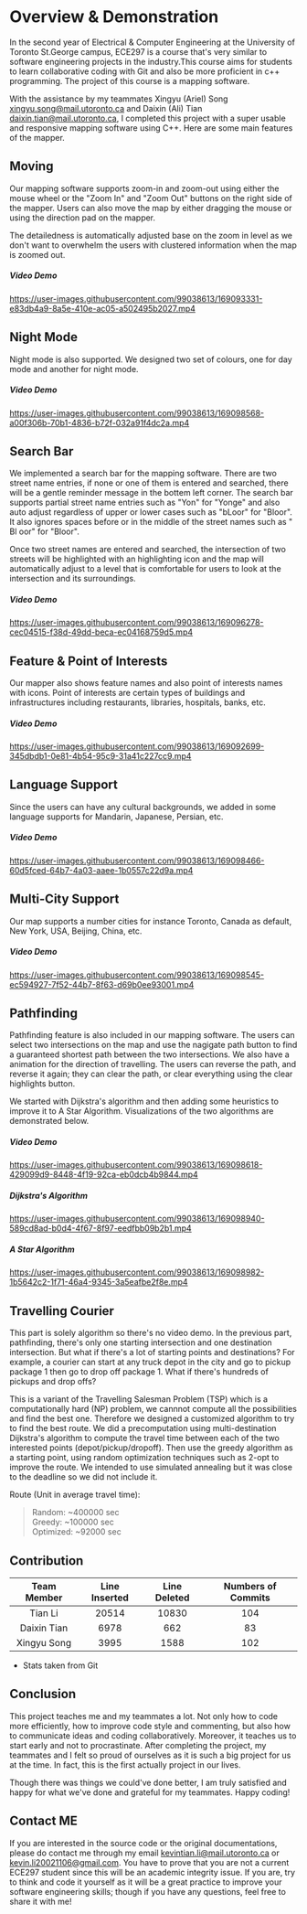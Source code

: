 # Overview & Demonstration
In the second year of Electrical & Computer Engineering at the University of Toronto St.George campus, ECE297 is a course that's very similar to software engineering projects in the industry.This course aims for students to learn collaborative coding with Git and also be more proficient in c++ programming. The project of this course is a mapping software.<br/>

With the assistance by my teammates Xingyu (Ariel) Song <xingyu.song@mail.utoronto.ca> and Daixin (Ali) Tian <daixin.tian@mail.utoronto.ca>, I completed this project with a super usable and responsive mapping software using C++. Here are some main features of the mapper.<br/>

## Moving
Our mapping software supports zoom-in and zoom-out using either the mouse wheel or the "Zoom In" and "Zoom Out" buttons on the right side of the mapper. Users can also move the map by either dragging the mouse or using the direction pad on the mapper.<br/>

The detailedness is automatically adjusted base on the zoom in level as we don't want to overwhelm the users with clustered information when the map is zoomed out.
##### Video Demo
https://user-images.githubusercontent.com/99038613/169093331-e83db4a9-8a5e-410e-ac05-a502495b2027.mp4

## Night Mode
Night mode is also supported. We designed two set of colours, one for day mode and another for night mode.
##### Video Demo
https://user-images.githubusercontent.com/99038613/169098568-a00f306b-70b1-4836-b72f-032a91f4dc2a.mp4

## Search Bar
We implemented a search bar for the mapping software. There are two street name entries, if none or one of them is entered and searched, there will be a gentle reminder message in the bottem left corner. The search bar supports partial street name entries such as "Yon" for "Yonge" and also auto adjust regardless of upper or lower cases such as "bLoor" for "Bloor". It also ignores spaces before or in the middle of the street names such as "  Bl  oor" for "Bloor".<br/>

Once two street names are entered and searched, the intersection of two streets will be highlighted with an highlighting icon and the map will automatically adjust to a level that is comfortable for users to look at the intersection and its surroundings.<br/>
##### Video Demo
https://user-images.githubusercontent.com/99038613/169096278-cec04515-f38d-49dd-beca-ec04168759d5.mp4

## Feature & Point of Interests
Our mapper also shows feature names and also point of interests names with icons. Point of interests are certain types of buildings and infrastructures including restaurants, libraries, hospitals, banks, etc.
##### Video Demo
https://user-images.githubusercontent.com/99038613/169092699-345dbdb1-0e81-4b54-95c9-31a41c227cc9.mp4

## Language Support
Since the users can have any cultural backgrounds, we added in some language supports for Mandarin, Japanese, Persian, etc. 
##### Video Demo
https://user-images.githubusercontent.com/99038613/169098466-60d5fced-64b7-4a03-aaee-1b0557c22d9a.mp4

## Multi-City Support
Our map supports a number cities for instance Toronto, Canada as default, New York, USA, Beijing, China, etc.
##### Video Demo
https://user-images.githubusercontent.com/99038613/169098545-ec594927-7f52-44b7-8f63-d69b0ee93001.mp4

## Pathfinding
Pathfinding feature is also included in our mapping software. The users can select two intersections on the map and use the nagigate path button to find a guaranteed shortest path between the two intersections. We also have a animation for the direction of travelling. The users can reverse the path, and reverse it again; they can clear the path, or clear everything using the clear highlights button.<br/>

We started with Dijkstra's algorithm and then adding some heuristics to improve it to A Star Algorithm.
Visualizations of the two algorithms are demonstrated below.<br/>
##### Video Demo
https://user-images.githubusercontent.com/99038613/169098618-429099d9-8448-4f19-92ca-eb0dcb4b9844.mp4

##### Dijkstra's Algorithm
https://user-images.githubusercontent.com/99038613/169098940-589cd8ad-b0d4-4f67-8f97-eedfbb09b2b1.mp4

##### A Star Algorithm
https://user-images.githubusercontent.com/99038613/169098982-1b5642c2-1f71-46a4-9345-3a5eafbe2f8e.mp4

## Travelling Courier
This part is solely algorithm so there's no video demo. In the previous part, pathfinding, there's only one starting intersection and one destination intersection. But what if there's a lot of starting points and destinations? For example, a courier can start at any truck depot in the city and go to pickup package 1 then go to drop off package 1. What if there's hundreds of pickups and drop offs?<br/>

This is a variant of the Travelling Salesman Problem (TSP) which is a computationally hard (NP) problem, we cannnot compute all the possibilities and find the best one. Therefore we designed a customized algorithm to try to find the best route. We did a precomputation using multi-destination Dijkstra's algorithm to compute the travel time between each of the two interested points (depot/pickup/dropoff). Then use the greedy algorithm as a starting point, using random optimization techniques such as 2-opt to improve the route. We intended to use simulated annealing but it was close to the deadline so we did not include it. <br/>

Route (Unit in average travel time):
> Random: ~400000 sec <br/>
> Greedy: ~100000 sec <br/>
> Optimized: ~92000 sec <br/>

## Contribution
| Team Member    | Line Inserted   | Line Deleted   | Numbers of Commits   |
| :-------------:| :-------------: | :------------: | :------------------: |
| Tian Li        |     20514       |     10830      |            104       |
| Daixin Tian    |      6978       |     662        |            83        |
| Xingyu Song    |      3995       |     1588       |            102       |

- Stats taken from Git

## Conclusion
This project teaches me and my teammates a lot. Not only how to code more efficiently, how to improve code style and commenting, but also how to communicate ideas and coding collaboratively. Moreover, it teaches us to start early and not to procrastinate. After completing the project, my teammates and I felt so proud of ourselves as it is such a big project for us at the time. In fact, this is the first actually project in our lives. <br/>

Though there was things we could've done better, I am truly satisfied and happy for what we've done and grateful for my teammates. Happy coding!

## Contact ME
If you are interested in the source code or the original documentations, please do contact me through my email <kevintian.li@mail.utoronto.ca> or <kevin.li20021106@gmail.com>. You have to prove that you are not a current ECE297 student since this will be an academic integrity issue. If you are, try to think and code it yourself as it will be a great practice to improve your software engineering skills; though if you have any questions, feel free to share it with me!
